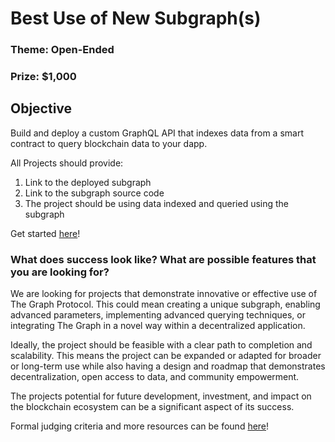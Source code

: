 # Best Use of New Subgraph(s)
### Theme: Open-Ended
### Prize: $1,000

## Objective
Build and deploy a custom GraphQL API that indexes data from a smart contract to query blockchain data to your dapp.
    
All Projects should provide: 
    
1. Link to the deployed subgraph
2. Link to the subgraph source code
3. The project should be using data indexed and queried using the subgraph
    
Get started [here](https://thegraph.com/docs/en/developing/creating-a-subgraph/)!
    
### What does success look like? What are possible features that you are looking for? 

We are looking for projects that demonstrate innovative or effective use of The Graph Protocol. This could mean creating a unique subgraph, enabling advanced parameters, implementing advanced querying techniques, or integrating The Graph in a novel way within a decentralized application.

Ideally, the project should be feasible with a clear path to completion and scalability. This means the project can be expanded or adapted for broader or long-term use while also having a design and roadmap that demonstrates decentralization, open access to data, and community empowerment.

The projects potential for future development, investment, and impact on the blockchain ecosystem can be a significant aspect of its success.

Formal judging criteria and more resources can be found [here](Judging&Resources.md)!